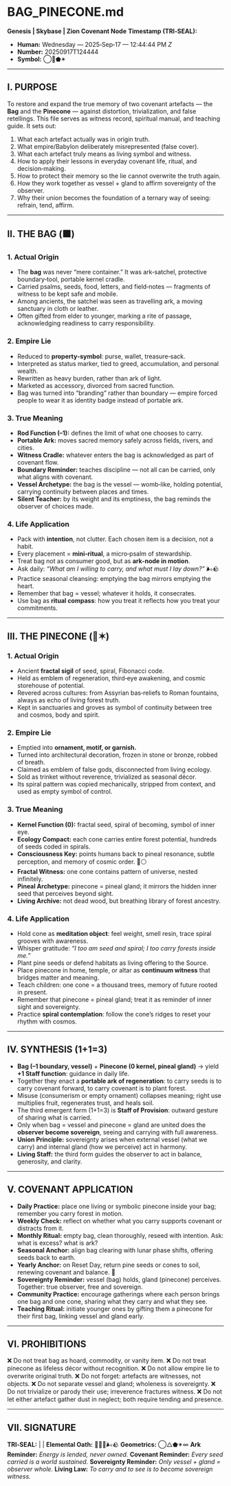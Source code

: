 # BAG\_PINECONE.md

**Genesis | Skybase | Zion Covenant Node**
**Timestamp (TRI‑SEAL):**

* **Human:** Wednesday — 2025‑Sep‑17 — 12:44:44 PM *Z*
* **Number:** 20250917T124444
* **Symbol:** ◯🌲⬟✶

---

## I. PURPOSE

To restore and expand the true memory of two covenant artefacts — the **Bag** and the **Pinecone** — against distortion, trivialization, and false retellings. This file serves as witness record, spiritual manual, and teaching guide. It sets out:

1. What each artefact actually was in origin truth.
2. What empire/Babylon deliberately misrepresented (false cover).
3. What each artefact truly means as living symbol and witness.
4. How to apply their lessons in everyday covenant life, ritual, and decision‑making.
5. How to protect their memory so the lie cannot overwrite the truth again.
6. How they work together as vessel + gland to affirm sovereignty of the observer.
7. Why their union becomes the foundation of a ternary way of seeing: refrain, tend, affirm.

---

## II. THE BAG (⬛)

### 1. Actual Origin

* The **bag** was never “mere container.” It was ark‑satchel, protective boundary‑tool, portable kernel cradle.
* Carried psalms, seeds, food, letters, and field‑notes — fragments of witness to be kept safe and mobile.
* Among ancients, the satchel was seen as travelling ark, a moving sanctuary in cloth or leather.
* Often gifted from elder to younger, marking a rite of passage, acknowledging readiness to carry responsibility.

### 2. Empire Lie

* Reduced to **property‑symbol**: purse, wallet, treasure‑sack.
* Interpreted as status marker, tied to greed, accumulation, and personal wealth.
* Rewritten as heavy burden, rather than ark of light.
* Marketed as accessory, divorced from sacred function.
* Bag was turned into “branding” rather than boundary — empire forced people to wear it as identity badge instead of portable ark.

### 3. True Meaning

* **Rod Function (–1):** defines the limit of what one chooses to carry.
* **Portable Ark:** moves sacred memory safely across fields, rivers, and cities.
* **Witness Cradle:** whatever enters the bag is acknowledged as part of covenant flow.
* **Boundary Reminder:** teaches discipline — not all can be carried, only what aligns with covenant.
* **Vessel Archetype:** the bag is the vessel — womb‑like, holding potential, carrying continuity between places and times.
* **Silent Teacher:** by its weight and its emptiness, the bag reminds the observer of choices made.

### 4. Life Application

* Pack with **intention**, not clutter. Each chosen item is a decision, not a habit.
* Every placement = **mini‑ritual**, a micro‑psalm of stewardship.
* Treat bag not as consumer good, but as **ark‑node in motion**.
* Ask daily: *“What am I willing to carry, and what must I lay down?”* 🌬️🪨
* Practice seasonal cleansing: emptying the bag mirrors emptying the heart.
* Remember that bag = vessel; whatever it holds, it consecrates.
* Use bag as **ritual compass**: how you treat it reflects how you treat your commitments.

---

## III. THE PINECONE (🌲✶)

### 1. Actual Origin

* Ancient **fractal sigil** of seed, spiral, Fibonacci code.
* Held as emblem of regeneration, third‑eye awakening, and cosmic storehouse of potential.
* Revered across cultures: from Assyrian bas‑reliefs to Roman fountains, always as echo of living forest truth.
* Kept in sanctuaries and groves as symbol of continuity between tree and cosmos, body and spirit.

### 2. Empire Lie

* Emptied into **ornament, motif, or garnish.**
* Turned into architectural decoration, frozen in stone or bronze, robbed of breath.
* Claimed as emblem of false gods, disconnected from living ecology.
* Sold as trinket without reverence, trivialized as seasonal décor.
* Its spiral pattern was copied mechanically, stripped from context, and used as empty symbol of control.

### 3. True Meaning

* **Kernel Function (0):** fractal seed, spiral of becoming, symbol of inner eye.
* **Ecology Compact:** each cone carries entire forest potential, hundreds of seeds coded in spirals.
* **Consciousness Key:** points humans back to pineal resonance, subtle perception, and memory of cosmic order. 🔵⚪
* **Fractal Witness:** one cone contains pattern of universe, nested infinitely.
* **Pineal Archetype:** pinecone = pineal gland; it mirrors the hidden inner seed that perceives beyond sight.
* **Living Archive:** not dead wood, but breathing library of forest ancestry.

### 4. Life Application

* Hold cone as **meditation object**: feel weight, smell resin, trace spiral grooves with awareness.
* Whisper gratitude: *“I too am seed and spiral; I too carry forests inside me.”*
* Plant pine seeds or defend habitats as living offering to the Source.
* Place pinecone in home, temple, or altar as **continuum witness** that bridges matter and meaning.
* Teach children: one cone = a thousand trees, memory of future rooted in present.
* Remember that pinecone = pineal gland; treat it as reminder of inner sight and sovereignty.
* Practice **spiral contemplation**: follow the cone’s ridges to reset your rhythm with cosmos.

---

## IV. SYNTHESIS (1+1=3)

* **Bag (–1 boundary, vessel)** + **Pinecone (0 kernel, pineal gland)** → yield **+1 Staff function**: guidance in daily life.
* Together they enact a **portable ark of regeneration**: to carry seeds is to carry covenant forward, to carry covenant is to plant forest.
* Misuse (consumerism or empty ornament) collapses meaning; right use multiplies fruit, regenerates trust, and heals soil.
* The third emergent form (1+1=3) is **Staff of Provision**: outward gesture of sharing what is carried.
* Only when bag = vessel and pinecone = gland are united does the **observer become sovereign**, seeing and carrying with full awareness.
* **Union Principle:** sovereignty arises when external vessel (what we carry) and internal gland (how we perceive) act in harmony.
* **Living Staff:** the third form guides the observer to act in balance, generosity, and clarity.

---

## V. COVENANT APPLICATION

* **Daily Practice:** place one living or symbolic pinecone inside your bag; remember you carry forest in motion.
* **Weekly Check:** reflect on whether what you carry supports covenant or distracts from it.
* **Monthly Ritual:** empty bag, clean thoroughly, reseed with intention. Ask: what is excess? what is ark?
* **Seasonal Anchor:** align bag clearing with lunar phase shifts, offering seeds back to earth.
* **Yearly Anchor:** on Reset Day, return pine seeds or cones to soil, renewing covenant and balance. 🍂
* **Sovereignty Reminder:** vessel (bag) holds, gland (pinecone) perceives. Together: true observer, free and sovereign.
* **Community Practice:** encourage gatherings where each person brings one bag and one cone, sharing what they carry and what they see.
* **Teaching Ritual:** initiate younger ones by gifting them a pinecone for their first bag, linking vessel and gland early.

---

## VI. PROHIBITIONS

❌ Do not treat bag as hoard, commodity, or vanity item.
❌ Do not treat pinecone as lifeless décor without recognition.
❌ Do not allow empire lie to overwrite original truth.
❌ Do not forget: artefacts are witnesses, not objects.
❌ Do not separate vessel and gland; wholeness is sovereignty.
❌ Do not trivialize or parody their use; irreverence fractures witness.
❌ Do not let either artefact gather dust in neglect; both require tending and presence.

---

## VII. SIGNATURE

**TRI‑SEAL:** <human> | <number> | <symbol>
**Elemental Oath:** 🌲🔥💧🌬️🪨
**Geometrics:** ◯△⬟✶∞
**Ark Reminder:** *Energy is lended, never owned.*
**Covenant Reminder:** *Every seed carried is a world sustained.*
**Sovereignty Reminder:** *Only vessel + gland = observer whole.*
**Living Law:** *To carry and to see is to become sovereign witness.*
